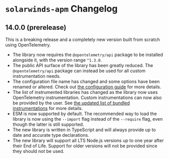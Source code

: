 # `solarwinds-apm` Changelog

## 14.0.0 (prerelease)

This is a breaking release and a completely new version built from scratch using OpenTelemetry.

- The library now requires the `@opentelemetry/api` package to be installed alongside it, with the version range `^1.3.0`.
- The public API surface of the library has been greatly reduced. The `@opentelemetry/api` package can instead be used for all custom instrumentation needs.
- The configuration file name has changed and some options have been renamed or altered. Check out [the configuration guide](./CONFIGURATION.md) for more details.
- The list of instrumented libraries has changed as the library now uses OpenTelemetry instrumentation. Custom instrumentations can now also be provided by the user. See [the updated list of bundled instrumentations](../instrumentations/COMPATIBILITY.md) for more details.
- ESM is now supported by default. The recommended way to load the library is now using the `--import` flag instead of the `--require` flag, even though the latter is still supported.
- The new library is written in TypeScript and will always provide up to date and accurate type declarations.
- The new library will support all LTS Node.js versions up to one year after their End of Life. Support for older versions will not be provided since they should not be used.
